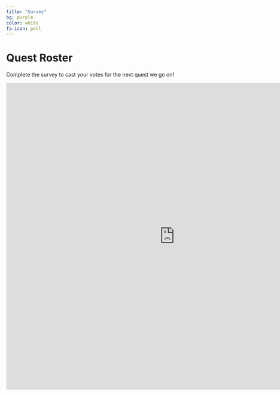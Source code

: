 ```yaml
---
title: "Survey"
bg: purple
color: white
fa-icon: poll
---
```


# Quest Roster
Complete the survey to cast your votes for the next quest we go on!

<iframe src="https://docs.google.com/forms/d/e/1FAIpQLScMEdYZwkX63FqoZtXQrItH-sp1wkV-25AbWfemBzseBkuHlQ/viewform?embedded=true" width="900" height="820" frameborder="0" marginheight="0" marginwidth="0">Loading…</iframe>
